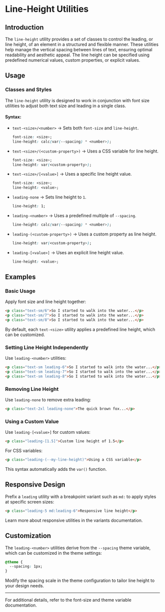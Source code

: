 # Line-Height Utilities

## Introduction
The `line-height` utility provides a set of classes to control the leading, or line height, of an element in a structured and flexible manner. These utilities help manage the vertical spacing between lines of text, ensuring optimal readability and aesthetic appeal. The line height can be specified using predefined numerical values, custom properties, or explicit values.

## Usage
### Classes and Styles
The `line-height` utility is designed to work in conjunction with font size utilities to adjust both text size and leading in a single class.

#### **Syntax:**
- `text-<size>/<number>` → Sets both `font-size` and `line-height`.
  ```css
  font-size: <size>;
  line-height: calc(var(--spacing) * <number>);
  ```
- `text-<size>/(<custom-property>)` → Uses a CSS variable for line height.
  ```css
  font-size: <size>;
  line-height: var(<custom-property>);
  ```
- `text-<size>/[<value>]` → Uses a specific line height value.
  ```css
  font-size: <size>;
  line-height: <value>;
  ```
- `leading-none` → Sets line height to `1`.
  ```css
  line-height: 1;
  ```
- `leading-<number>` → Uses a predefined multiple of `--spacing`.
  ```css
  line-height: calc(var(--spacing) * <number>);
  ```
- `leading-(<custom-property>)` → Uses a custom property as line height.
  ```css
  line-height: var(<custom-property>);
  ```
- `leading-[<value>]` → Uses an explicit line height value.
  ```css
  line-height: <value>;
  ```

## Examples
### **Basic Usage**
Apply font size and line height together:
```html
<p class="text-sm/6">So I started to walk into the water...</p>
<p class="text-sm/7">So I started to walk into the water...</p>
<p class="text-sm/8">So I started to walk into the water...</p>
```
By default, each `text-<size>` utility applies a predefined line height, which can be customized.

### **Setting Line Height Independently**
Use `leading-<number>` utilities:
```html
<p class="text-sm leading-6">So I started to walk into the water...</p>
<p class="text-sm leading-7">So I started to walk into the water...</p>
<p class="text-sm leading-8">So I started to walk into the water...</p>
```

### **Removing Line Height**
Use `leading-none` to remove extra leading:
```html
<p class="text-2xl leading-none">The quick brown fox...</p>
```

### **Using a Custom Value**
Use `leading-[<value>]` for custom values:
```html
<p class="leading-[1.5]">Custom line height of 1.5</p>
```

For CSS variables:
```html
<p class="leading-(--my-line-height)">Using a CSS variable</p>
```
This syntax automatically adds the `var()` function.

## Responsive Design
Prefix a `leading` utility with a breakpoint variant such as `md:` to apply styles at specific screen sizes:
```html
<p class="leading-5 md:leading-6">Responsive line height</p>
```
Learn more about responsive utilities in the variants documentation.

## Customization
The `leading-<number>` utilities derive from the `--spacing` theme variable, which can be customized in the theme settings:
```css
@theme {
  --spacing: 1px;
}
```
Modify the spacing scale in the theme configuration to tailor line height to your design needs.

---
For additional details, refer to the font-size and theme variable documentation.

